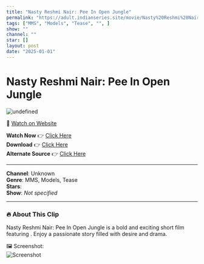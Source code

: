 ```yaml
---
title: "Nasty Reshmi Nair: Pee In Open Jungle"
permalink: "https://adult.indianseries.site/movie/Nasty%20Reshmi%20Nair%3A%20Pee%20In%20Open%20Jungle"
tags: ["MMS", "Models", "Tease", "", ]
show: ""
channel: ""
star: []
layout: post
date: "2025-01-01"
---
```


# Nasty Reshmi Nair: Pee In Open Jungle

![undefined](https://desisins.com/wp-content/uploads/2024/09/Reshmi-Nair-Pee-in-Jungle-DesiSins.com_cleanup.jpg)

🔗 [Watch on Website](https://adult.indianseries.site/movie/Nasty%20Reshmi%20Nair%3A%20Pee%20In%20Open%20Jungle)

**Watch Now** 👉 [Click Here](https://adult.indianseries.site/movie/Nasty%20Reshmi%20Nair%3A%20Pee%20In%20Open%20Jungle)  
**Download** 👉 [Click Here](https://adult.indianseries.site/movie/Nasty%20Reshmi%20Nair%3A%20Pee%20In%20Open%20Jungle)  
**Alternate Source** 👉 [Click Here](https://adult.indianseries.site/movie/Nasty%20Reshmi%20Nair%3A%20Pee%20In%20Open%20Jungle)

---

**Channel**: Unknown  
**Genre**: MMS, Models, Tease  
**Stars**:   
**Show**: *Not specified*

---

### 🔥 About This Clip

Nasty Reshmi Nair: Pee In Open Jungle is a bold and exciting short film featuring . Enjoy a passionate story filled with desire and drama.
 
🖼️ Screenshot:  
![Screenshot](https://desisins.com/wp-content/uploads/2024/09/Reshmi-Nair-Pee-in-Jungle-DesiSins.com_cleanup.jpg)

